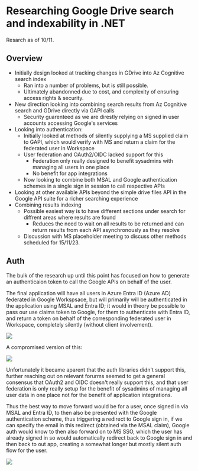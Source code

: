 # Researching Google Drive search and indexability in .NET

Resarch as of 10/11. 

## Overview 

- Initially design looked at tracking changes in GDrive into Az Cognitive search index
    - Ran into a number of problems, but is still possible. 
    - Ultimately abandonned due to cost, and complexity of ensuring access rights & security. 
- New direction looking into combining search results from Az Cognitive search and GDrive directly via GAPI calls 
    - Security guarenteed as we are direstly relying on signed in user accounts accessing Google's services 
- Looking into authentication: 
    - Initially looked at methods of silently supplying a MS supplied claim to GAPI, which would verify with MS and return a claim for the federated user in Workspace
    - User federation and OAuth2/OIDC lacked support for this
        - Federation only really designed to benefit sysadmins with managing all users in one place 
        - No benefit for app integrations 
    - Now looking to combine both MSAL and Google authentication schemes in a single sign in session to call respective APIs
- Looking at other available APIs beyond the simple drive files API in the Google API suite for a richer searching experience
- Combining results indexing
    - Possible easiest way is to have different sections under search for diffrent areas where results are found
        - Reduces the need to wait on all results to be returned and can return results from each API asynchronously as they resolve 
    - Discussion with MS placeholder meeting to discuss other methods scheduled for 15/11/23. 

## Auth 

The bulk of the research up until this point has focused on how to generate an authenticaion token to call the Google APIs on behalf of the user. 

The final application will have all users in Azure Entra ID (Azure AD) federated in Google Workspsace, but will primarily will be authenticated in the application using MSAL and Entra ID; it would in theory be possible to pass our use claims token to Google, for them to authenticate with Entra ID, and return a token on behalf of the corresponding federated user in Workspace, completely silently (without client involvement). 

<img src="https://tinypic.host/images/2023/11/14/DesiredAuthFlow.png" />

A compromised version of this:

<img src="https://tinypic.host/images/2023/11/14/Compromised-Auth-Flow.png" />


Unfortunately it became aparent that the auth libraries didn't support this, further reaching out on relevant forurms seemed to get a general consensus that OAuth2 and OIDC doesn't really support this, and that user federation is only really setup for the benefit of sysadmins of managing all user data in one place not for the benefit of application integrations. 

Thus the best way to move forward would be for a user, once signed in via MSAL and Entra ID, to then also be presented with the Google authentication scheme, thus triggering a redirect to Google sign in, if we can specify the email in this redirect (obtained via the MSAL claim), Google auth would know to then also forward on to MS SSO, which the user has already signed in so would automatically redirect back to Google sign in and then back to out app, creating a somewhat longer but mostly silent auth flow for the user. 

<img src="https://tinypic.host/images/2023/11/14/Current-Auth-Flow.png" />
